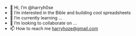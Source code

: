 - 👋 Hi, I’m @harryh0se
- 👀 I’m interested in the Bible and building cool spreadsheets
- 🌱 I’m currently learning ...
- 💞️ I’m looking to collaborate on ...
- 📫 How to reach me harryhoze@gmail.com

<!---
harryh0se/harryh0se is a ✨ special ✨ repository because its `README.md` (this file) appears on your GitHub profile.
You can click the Preview link to take a look at your changes.
--->
